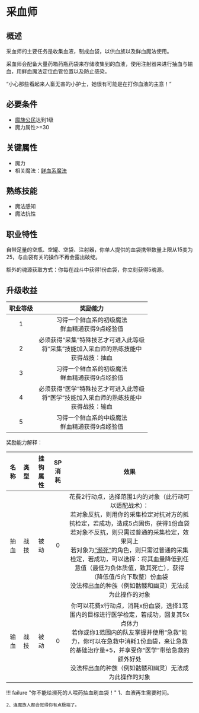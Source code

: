 # 采血师

## 概述

采血师的主要任务是收集血液，制成血袋，以供血族以及鲜血魔法使用。

采血师会配备大量药箱药瓶药袋来存储收集到的血液，使用注射器来进行抽血与输血，用鲜血魔法定位血管位置以及防止感染。

“小心那些看起来人畜无害的小护士，她很有可能是在打你血液的主意！”

## 必要条件

* <a href="../../basicJob/citizen" target="_blank">魔族公民</a>达到1级
* 魔力属性>=30

## 关键属性

* 魔力
* 相关魔法：<a href="/rules/data/magic/blood/" target="_blank">鲜血系魔法</a>

## 熟练技能

* 魔法感知
* 魔法抗性
  
## 职业特性

自带足量的空瓶、空罐、空袋、注射器，你单人提供的血袋携带数量上限从15变为25，与血袋有关的操作不再会露出破绽。

额外的魂源获取方式：你每在战斗中获得1份血袋，你立刻获得5魂源。

## 升级收益

职业等级|奖励能力
:--:|:--:
1|习得一个鲜血系的初级魔法<br>鲜血精通获得9点经验值
2|必须获得“采集”特殊技艺才可进入此等级<br>将“采集”技能加入采血师的熟练技能中<br>获得战技：抽血
3|习得一个鲜血系的初级魔法<br>鲜血精通获得9点经验值
4|必须获得“医学”特殊技艺才可进入此等级<br>将“医学”技能加入采血师的熟练技能中<br>获得战技：输血
5|习得一个鲜血系的中级魔法<br>鲜血精通获得9点经验值

奖励能力解释：

名称|类型|挂钩属性|SP消耗|效果
:--:|:--:|:--:|:--:|:--:
抽血|战技|被动|0|花费2行动点，选择范围1内的对象（此行动可以适配战术）：<br>若对象反抗，则用你的采集检定对抗对方的抵抗检定，若成功，造成5点固伤，获得1份血袋<br>若对象不反抗，则只需过普通的采集检定，效果同上<br>若对象为<a href="../../../../status/normal/#濒死" target="_blank">“濒死”</a>的角色，则只需过普通的采集检定，若成功，可以选择：将其血量降低到任意值（最低为负体质值，致其死亡），获得（降低值/5向下取整）份血袋<br>没法榨出血的种族（例如骷髅和幽灵）无法成为此操作的对象
输血|战技|被动|0|你可以花费x行动点，消耗x份血袋，选择1范围内的目标进行医学检定，若成功，回复其5x点体力<br>若你或你1范围内的队友掌握并使用“急救”能力，你可以在急救中消耗1份血袋，来让急救的基础治疗量+5，并享受你“医学”带给急救的额外好处<br>没法榨出血的种族（例如骷髅和幽灵）无法成为此操作的对象

!!! failure "你不能给濒死的人喂药抽血刷血袋！"
    1、血液再生需要时间。

    2、连魔族人都会觉得你有点极端了。
